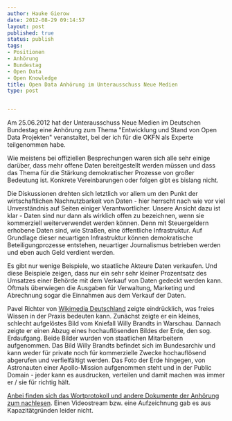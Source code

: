 ```yaml
---
author: Hauke Gierow
date: 2012-08-29 09:14:57
layout: post
published: true
status: publish
tags:
- Positionen
- Anhörung
- Bundestag
- Open Data
- Open Knowledge
title: Open Data Anhörung im Unterausschuss Neue Medien
type: post


---
```


Am 25.06.2012 hat der Unterausschuss Neue Medien im Deutschen Bundestag eine Anhörung zum Thema "Entwicklung und Stand von Open Data Projekten" veranstaltet, bei der ich für die OKFN als Experte teilgenommen habe.

Wie meistens bei offiziellen Besprechungen waren sich alle sehr einige darüber, dass mehr offene Daten bereitgestellt werden müssen und dass das Thema für die Stärkung demokratischer Prozesse von großer Bedeutung ist. Konkrete Vereinbarungen oder folgen gibt es bislang nicht.

Die Diskussionen drehten sich letztlich vor allem um den Punkt der wirtschaftlichen Nachnutzbarkeit von Daten - hier herrscht nach wie vor viel Unverständnis auf Seiten einiger Verantwortlicher. Unsere Ansicht dazu ist klar - Daten sind nur dann als wirklich offen zu bezeichnen, wenn sie kommerziell weiterverwendet werden können. Denn mit Steuergeldern erhobene Daten sind, wie Straßen, eine öffentliche Infrastruktur. Auf Grundlage dieser neuartigen Infrastruktur können demokratische Beteiligungprozesse entstehen, neuartiger Journalismus betrieben werden und eben auch Geld verdient werden.

Es gibt nur wenige Beispiele, wo staatliche Akteure Daten verkaufen. Und diese Beispiele zeigen, dass nur ein sehr sehr kleiner Prozentsatz des Umsatzes einer Behörde mit dem Verkauf von Daten gedeckt werden kann. Oftmals überwiegen die Ausgaben für Verwaltung, Marketing und Abrechnung sogar die Einnahmen aus dem Verkauf der Daten.

Pavel Richter von [Wikimedia Deutschland](http://wikimedia.de) zeigte eindrücklich, was freies Wissen in der Praxis bedeuten kann. Zunächst zeigte er ein kleines, schlecht aufgelöstes Bild vom Kniefall Willy Brandts in Warschau. Dannach zeigte er einen Abzug eines hochauflösenden Bildes der Erde, den sog. Erdaufgang. Beide Bilder wurden von staatlichen Mitarbeitern aufgenommen. Das Bild Willy Brandts befindet sich im Bundesarchiv und kann weder für private noch für kommerzielle Zwecke hochauflösend abgerufen und verfielfältigt werden. Das Foto der Erde hingegen, von Astronauten einer Apollo-Mission aufgenommen steht und in der Public Domain - jeder kann es ausdrucken, verteilen und damit machen was immer er / sie für richtig hält.

[Anbei finden sich das Wortprotokoll und andere Dokumente der Anhörung zum nachlesen](http://www.bundestag.de/bundestag/ausschuesse17/a22/a22_neue_medien/oeffentliche_Sitzungen/open_data/index.html). Einen Videostream bzw. eine Aufzeichnung gab es aus Kapazitätgründen leider nicht.